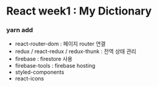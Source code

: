 # React week1 : My Dictionary

### yarn add

- react-router-dom : 페이지 router 연결
- redux / react-redux / redux-thunk : 전역 상태 관리
- firebase : firestore 사용
- firebase-tools : firebase hosting
- styled-components
- react-icons
